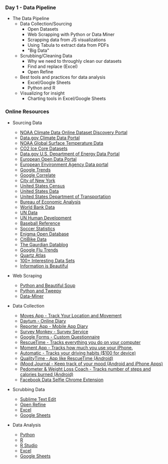 ### Day 1 - Data Pipeline
* The Data Pipeline
	* Data Collection/Sourcing
		* Open Datasets
		* Web Scrapping with Python or Data Miner
		* Scrapping data from JS visualizations
		* Using Tabula to extract data from PDFs
		* "Big Data"
	* Scrubbing/Cleaning Data
		* Why we need to throughly clean our datasets
		* Find and replace (Excel)
		* Open Refine
	* Best tools and practices for data analysis
		* Excel/Google Sheets
		* Python and R
	* Visualizing for insight
		* Charting tools in Excel/Google Sheets

### Online Resources
* Sourcing Data
	* [NOAA Climate Data Online Dataset Discovery Portal](https://www.ncdc.noaa.gov/cdo-web/datasets)
	* [Data.gov Climate Data Portal](https://www.data.gov/climate/)
	* [NOAA Global Surface Temperature Data](https://www.ncdc.noaa.gov/data-access/marineocean-data/noaa-global-surface-temperature-noaaglobaltemp)
	* [CO2 Ice Core Datasets](https://www.co2.earth/co2-ice-core-data)
	* [Data.gov U.S. Department of Energy Data Portal](https://catalog.data.gov/organization/doe-gov)
	* [European Open Data Portal](https://www.europeandataportal.eu/en)
	* [European Environment Agency Data portal](https://www.eea.europa.eu/data-and-maps/data#c0=5&c11=&c5=all&b_start=0)
	* [Google Trends](https://www.google.com/trends/)
	* [Google Correlate](http://www.google.com/trends/correlate)
	* [City of New York](https://data.cityofnewyork.us/)
	* [United States Census](http://www.census.gov/)
	* [United States Data](http://www.data.gov/)
	* [United States Department of Transportation](http://www.rita.dot.gov/bts/data_and_statistics/index.html)
	* [Bureau of Economic Analysis](http://www.bea.gov/)
	* [World Bank Data](http://data.worldbank.org/)
	* [UN Data](http://data.un.org/Explorer.aspx)
	* [UN Human Development](http://hdr.undp.org/en/data)
	* [Baseball Reference](http://www.baseball-reference.com/)
	* [Soccer Statistics](https://www.whoscored.com/Statistics)
	* [Enigma Open Database](http://enigma.io/)
	* [CitiBike Data](http://www.citibikenyc.com/system-data)
	* [The Gaurdian Datablog](http://www.theguardian.com/data)
	* [Google Flu Trends](http://www.google.org/flutrends/about/)
	* [Quartz Atlas](https://atlas.qz.com/)
	* [100+ Interesting Data Sets](http://rs.io/100-interesting-data-sets-for-statistics/)
	* [Information is Beautiful](http://www.informationisbeautiful.net/data/)

* Web Scraping
	* [Python and Beautiful Soup](http://www.pythonforbeginners.com/python-on-the-web/web-scraping-with-beautifulsoup/)
	* [Python and Tweepy](http://www.tweepy.org/)
	* [Data-Miner](https://data-miner.io/)

* Data Collection
	* [Moves App - Track Your Location and Movement](https://www.moves-app.com/)
	* [Daytum - Online Diary](http://daytum.com/)
	* [Reporter App - Mobile App Diary](http://www.reporter-app.com/)
	* [Survey Monkey - Survey Service](https://www.surveymonkey.com/)
	* [Google Forms - Custom Questionnaire](https://www.google.com/forms/about/)
	* [RescueTime - Tracks everything you do on your computer](https://www.rescuetime.com/)
	* [Moment App - Tracks how much you use your iPhone.](https://inthemoment.io/)
	* [Automatic - Tracks your driving habits ($100 for device)](https://www.automatic.com/home/)
	* [QualityTime - App like RescueTime (Android)](https://play.google.com/store/apps/details?id=com.zerodesktop.appdetox.qualitytime&hl=en)
	* [iMood Journal - Keep track of your mood (Android and iPhone Apps)](https://www.imoodjournal.com/)
	* [Pedometer & Weight Loss Coach - Tracks number of steps and calories burned (Android)](https://play.google.com/store/apps/details?id=cc.pacer.androidapp&hl=en)
	* [Facebook Data Selfie Chrome Extension](http://dataselfie.it/)

* Scrubbing Data
	* [Sublime Text Edit](http://www.sublimetext.com/)
	* [Open Refine](http://openrefine.org/)
	* [Excel](https://products.office.com/en-us/excel)
	* [Google Sheets](https://www.google.com/sheets/about/)

* Data Analysis
	* [Python](http://www.learnpython.org/)
	* [R](https://www.r-project.org/)
	* [R Studio](https://www.rstudio.com/)
	* [Excel](https://products.office.com/en-us/excel)
	* [Google Sheets](https://www.google.com/sheets/about/)